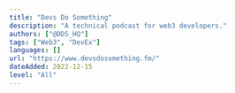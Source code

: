 ```yaml
---
title: "Devs Do Something"
description: "A technical podcast for web3 developers."
authors: ["@DDS_HQ"]
tags: ["Web3", "DevEx"]
languages: []
url: "https://www.devsdosomething.fm/"
dateAdded: 2022-12-15
level: "All"
---
```

